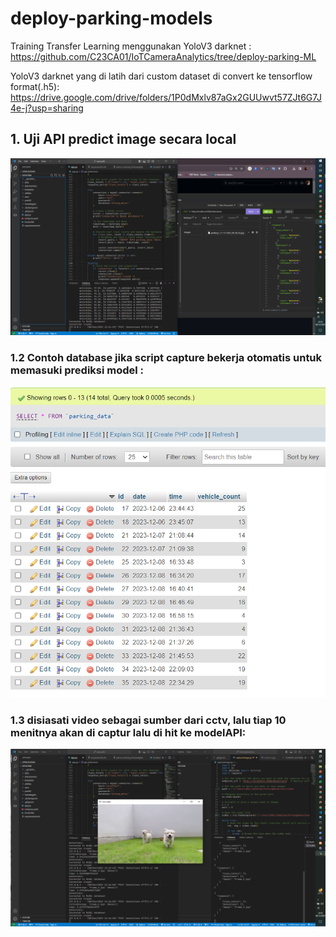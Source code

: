 # deploy-parking-models

Training Transfer Learning menggunakan YoloV3 darknet :
https://github.com/C23CA01/IoTCameraAnalytics/tree/deploy-parking-ML

YoloV3 darknet yang di latih dari custom dataset di convert ke tensorflow format(.h5):
https://drive.google.com/drive/folders/1P0dMxlv87aGx2GUUwvt57ZJt6G7J4e-j?usp=sharing


## 1. Uji API predict image secara local
![Uji di local](./dokumentasi/ss1.png)

### 1.2 Contoh database jika script capture bekerja otomatis untuk memasuki prediksi model :
![Uji di local](./dokumentasi/ss2.png)

### 1.3 disiasati video sebagai sumber dari cctv, lalu tiap 10 menitnya akan di captur lalu di hit ke modelAPI:
![Uji di local](./dokumentasi/ss3.png)

